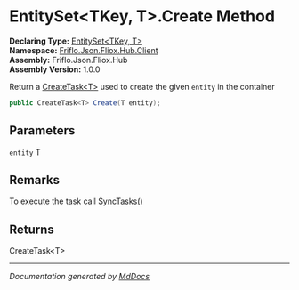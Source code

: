 ﻿<!--  
  <auto-generated>   
    The contents of this file were generated by a tool.  
    Changes to this file may be list if the file is regenerated  
  </auto-generated>   
-->

# EntitySet\<TKey, T\>.Create Method

**Declaring Type:** [EntitySet\<TKey, T\>](../index.md)  
**Namespace:** [Friflo.Json.Fliox.Hub.Client](../../index.md)  
**Assembly:** Friflo.Json.Fliox.Hub  
**Assembly Version:** 1.0.0

Return a [CreateTask\<T\>](../../CreateTask-1/index.md) used to create the given `entity` in the container

```csharp
public CreateTask<T> Create(T entity);
```

## Parameters

`entity`  T

## Remarks

 To execute the task call [SyncTasks()](../../FlioxClient/methods/SyncTasks.md)

## Returns

CreateTask\<T\>

___

*Documentation generated by [MdDocs](https://github.com/ap0llo/mddocs)*
